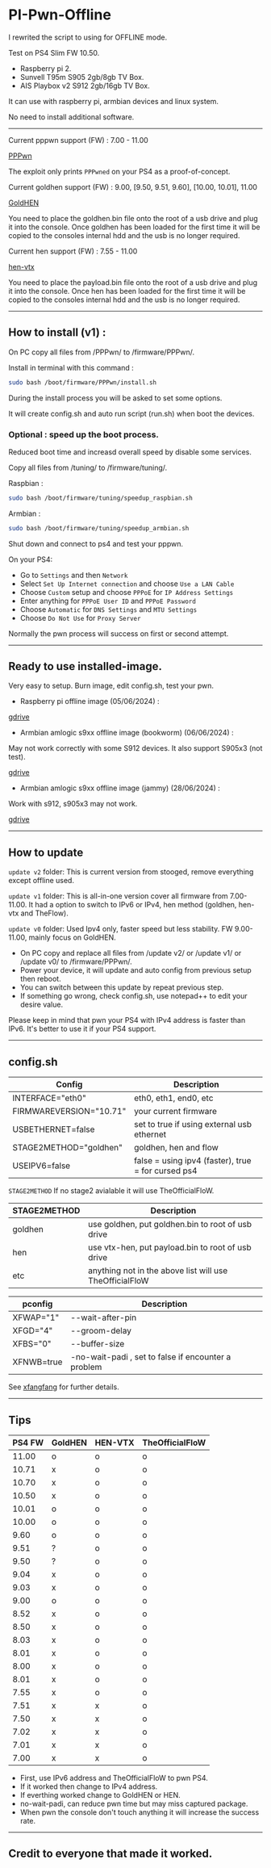 # PI-Pwn-Offline

I rewrited the script to using for OFFLINE mode.

Test on PS4 Slim FW 10.50.
- Raspberry pi 2.
- Sunvell T95m S905 2gb/8gb TV Box.
- AIS Playbox v2 S912 2gb/16gb TV Box.

It can use with raspberry pi, armbian devices and linux system.

No need to install additional software.

---------------------------------------------------------------------------------------

Current pppwn support         (FW) : 7.00 - 11.00

[PPPwn](https://github.com/TheOfficialFloW/PPPwn)

The exploit only prints `PPPwned` on your PS4 as a proof-of-concept.

Current goldhen support       (FW) : 9.00, [9.50, 9.51, 9.60], [10.00, 10.01], 11.00

[GoldHEN](https://github.com/GoldHEN/GoldHEN/releases)

You need to place the goldhen.bin file onto the root of a usb drive and plug it into the console.
Once goldhen has been loaded for the first time it will be copied to the consoles internal hdd and the usb is no longer required.

Current hen support           (FW) : 7.55 - 11.00

[hen-vtx](https://github.com/EchoStretch/ps4-hen-vtx/releases)

You need to place the payload.bin file onto the root of a usb drive and plug it into the console.
Once hen has been loaded for the first time it will be copied to the consoles internal hdd and the usb is no longer required.

---------------------------------------------------------------------------------------


## How to install (v1) :

On PC copy all files from /PPPwn/ to /firmware/PPPwn/.

Install in terminal with this command :

```sh
sudo bash /boot/firmware/PPPwn/install.sh
```

During the install process you will be asked to set some options.

It will create config.sh and auto run script (run.sh) when boot the devices.

### Optional : speed up the boot process.

Reduced boot time and increasd overall speed by disable some services.

Copy all files from /tuning/ to /firmware/tuning/.

Raspbian :

```sh
sudo bash /boot/firmware/tuning/speedup_raspbian.sh
```

Armbian :

```sh
sudo bash /boot/firmware/tuning/speedup_armbian.sh
```

Shut down and connect to ps4 and test your pppwn.

On your PS4:

- Go to `Settings` and then `Network`
- Select `Set Up Internet connection` and choose `Use a LAN Cable`
- Choose `Custom` setup and choose `PPPoE` for `IP Address Settings`
- Enter anything for `PPPoE User ID` and `PPPoE Password`
- Choose `Automatic` for `DNS Settings` and `MTU Settings`
- Choose `Do Not Use` for `Proxy Server`

Normally the pwn process will success on first or second attempt.

---------------------------------------------------------------------------------------

## Ready to use installed-image.

Very easy to setup. Burn image, edit config.sh, test your pwn.

- Raspberry pi offline image (05/06/2024) :

[gdrive](https://drive.google.com/file/d/1B77cpOlqDezk_ZGb8Iq76Zwk2XyXiXLm/view)


- Armbian amlogic s9xx offline image (bookworm) (06/06/2024) :

May not work correctly with some S912 devices.
It also support S905x3 (not test).

[gdrive](https://drive.google.com/file/d/1lJDEnSDJddFn1aSHEMuiIIfhtkltQSNp/view)

- Armbian amlogic s9xx offline image (jammy) (28/06/2024) :

Work with s912, s905x3 may not work.

[gdrive](https://drive.google.com/file/d/1mxTshlN3Tv2iloabUE5FnuMjext5IycF/view)

---------------------------------------------------------------------------------------

## How to update 

`update v2` folder: This is current version from stooged, remove everything except offline used.

`update v1` folder: This is all-in-one version cover all firmware from 7.00-11.00.
It had a option to switch to IPv6 or IPv4, hen method (goldhen, hen-vtx and TheFlow).

`update v0` folder: Used Ipv4 only, faster speed but less stability.
FW 9.00-11.00, mainly focus on GoldHEN.

- On PC copy and replace all files from /update v2/ or /update v1/ or /update v0/ to /firmware/PPPwn/.
- Power your device, it will update and auto config from previous setup then reboot.
- You can switch between this update by repeat previous step.
- If something go wrong, check config.sh, use notepad++ to edit your desire value.

Please keep in mind that pwn your PS4 with IPv4 address is faster than IPv6.
It's better to use it if your PS4 support.

---------------------------------------------------------------------------------------

## config.sh

| Config | Description |
| --- | --- |
| INTERFACE="eth0" | eth0, eth1, end0, etc |
| FIRMWAREVERSION="10.71" | your current firmware |
| USBETHERNET=false | set to true if using external usb ethernet |
| STAGE2METHOD="goldhen" | goldhen, hen and flow |
| USEIPV6=false | false = using ipv4 (faster), true = for cursed ps4 |

`STAGE2METHOD` If no stage2 avialable it will use TheOfficialFloW.

| STAGE2METHOD | Description |
| --- | --- |
| goldhen | use goldhen, put goldhen.bin to root of usb drive |
| hen | use vtx-hen, put payload.bin to root of usb drive |
| etc | anything not in the above list will use TheOfficialFloW |

| pconfig | Description |
| --- | --- |
| XFWAP="1" | --wait-after-pin |
| XFGD="4" | --groom-delay |
| XFBS="0" | --buffer-size |
| XFNWB=true | -no-wait-padi , set to false if encounter a problem |

See [xfangfang](https://github.com/xfangfang/PPPwn_cpp) for further details.

---------------------------------------------------------------------------------------

## Tips

| PS4 FW | GoldHEN | HEN-VTX | TheOfficialFloW |
| --- | --- | --- | --- |
| 11.00 | o | o | o |
| 10.71 | x | o | o |
| 10.70 | x | o | o |
| 10.50 | x | o | o |
| 10.01 | o | o | o |
| 10.00 | o | o | o |
| 9.60 | o | o | o |
| 9.51 | ? | o | o |
| 9.50 | ? | o | o |
| 9.04 | x | o | o |
| 9.03 | x | o | o |
| 9.00 | o | o | o |
| 8.52 | x | o | o |
| 8.50 | x | o | o |
| 8.03 | x | o | o |
| 8.01 | x | o | o |
| 8.00 | x | o | o |
| 8.01 | x | o | o |
| 7.55 | x | o | o |
| 7.51 | x | x | o |
| 7.50 | x | x | o |
| 7.02 | x | x | o |
| 7.01 | x | x | o |
| 7.00 | x | x | o |

- First, use IPv6 address and TheOfficialFloW to pwn PS4.
- If it worked then change to IPv4 address.
- If everthing worked change to GoldHEN or HEN.
- no-wait-padi, can reduce pwn time but may miss captured package.
- When pwn the console don't touch anything it will increase the success rate.
 
---------------------------------------------------------------------------------------

## Credit to everyone that made it worked.
